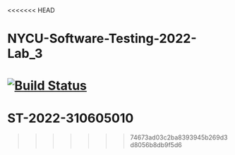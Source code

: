 <<<<<<< HEAD
# NYCU-Software-Testing-2022-Lab_3
[![Build Status](https://app.travis-ci.com/ZionSung/ST-2022-310605010.svg?branch=main)](https://app.travis-ci.com/ZionSung/ST-2022-310605010)
=======
# ST-2022-310605010
>>>>>>> 74673ad03c2ba8393945b269d3d8056b8db9f5d6
